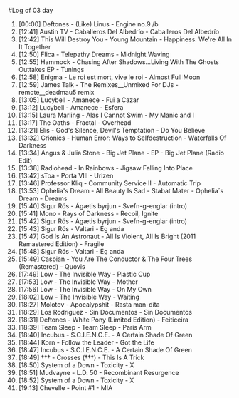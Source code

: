 #Log of 03 day

1. [00:00] Deftones - (Like) Linus - Engine no.9 /b
1. [12:41] Austin TV - Caballeros Del Albedrío - Caballeros Del Albedrío
1. [12:42] This Will Destroy You - Young Mountain - Happiness: We're All In It Together
1. [12:50] Flica - Telepathy Dreams - Midnight Waving
1. [12:55] Hammock - Chasing After Shadows...Living With The Ghosts Outtakes EP - Tunings
1. [12:58] Enigma - Le roi est mort, vive le roi - Almost Full Moon
1. [12:59] James Talk - The Remixes__Unmixed For DJs - remote__deadmau5 remix
1. [13:05] Lucybell - Amanece - Fui a Cazar
1. [13:12] Lucybell - Amanece - Esfera
1. [13:15] Laura Marling - Alas I Cannot Swim - My Manic and I
1. [13:17] The Oaths - Fractal - Overhead
1. [13:21] Elis - God's Silence, Devil's Temptation - Do You Believe
1. [13:32] Crionics - Human Error: Ways to Selfdestruction - Waterfalls Of Darkness
1. [13:34] Angus & Julia Stone - Big Jet Plane - EP - Big Jet Plane (Radio Edit)
1. [13:38] Radiohead - In Rainbows - Jigsaw Falling Into Place
1. [13:42] sToa - Porta VIII - Urizen
1. [13:46] Professor Kliq - Community Service II - Automatic Trip
1. [13:53] Ophelia's Dream - All Beauty Is Sad - Stabat Mater - Ophelia´s Dream - Dreams
1. [15:40] Sigur Rós - Ágætis byrjun - Svefn-g-englar (intro)
1. [15:41] Mono - Rays of Darkness - Recoil, Ignite
1. [15:42] Sigur Rós - Ágætis byrjun - Svefn-g-englar (intro)
1. [15:43] Sigur Rós - Valtari - Ég anda
1. [15:47] God Is An Astronaut - All Is Violent, All Is Bright (2011 Remastered Edition) - Fragile
1. [15:48] Sigur Rós - Valtari - Ég anda
1. [15:49] Caspian - You Are The Conductor & The Four Trees (Remastered) - Quovis
1. [17:49] Low - The Invisible Way - Plastic Cup
1. [17:53] Low - The Invisible Way - Mother
1. [17:56] Low - The Invisible Way - On My Own
1. [18:02] Low - The Invisible Way - Waiting
1. [18:27] Molotov - Apocalypshit - Rasta man-dita
1. [18:29] Los Rodríguez - Sin Documentos - Sin Documentos
1. [18:31] Deftones - White Pony (Limited Edition) - Feiticeira
1. [18:39] Team Sleep - Team Sleep - Paris Arm
1. [18:40] Incubus - S.C.I.E.N.C.E. - A Certain Shade Of Green
1. [18:44] Korn - Follow the Leader - Got the Life
1. [18:47] Incubus - S.C.I.E.N.C.E. - A Certain Shade Of Green
1. [18:49] ††† - Crosses (†††) - This Is A Trick
1. [18:50] System of a Down - Toxicity - X
1. [18:51] Mudvayne - L.D. 50 - Recombinant Resurgence
1. [18:52] System of a Down - Toxicity - X
1. [19:13] Chevelle - Point #1 - MIA
